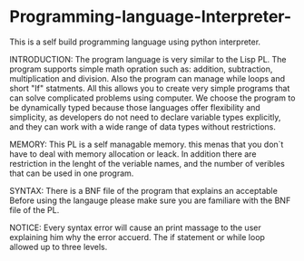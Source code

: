# Programming-language-Interpreter-
This is a self build programming language using python interpreter.

INTRODUCTION: 
The program language is very similar to the Lisp PL. The program supports simple math opration such as: addition, subtraction, multiplication and division. 
Also the program can manage while loops and short "If" statments. All this allows you to create very simple programs that can solve complicated problems using 
computer. 
We choose the program to be dynamically typed because those languages offer flexibility and simplicity, as developers do not need to declare variable types explicitly, and they can work with a wide range of data types without restrictions. 

MEMORY: 
This PL is a self managable memory. this menas that you don`t have to deal with memory allocation or leack. In addition there are restriction in the
lenght of the veriable names, and the number of veribles that can be used in one program. 

SYNTAX: 
There is a BNF file of the program that explains an acceptable Before using the langauge please make sure you are familiare with the BNF file of the PL. 

NOTICE: 
Every syntax error will cause an print massage to the user explaining him why the error accuerd. The if statement or while loop allowed up to three levels.

